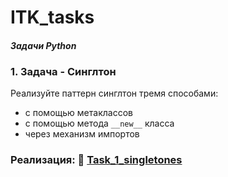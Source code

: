 # ITK_tasks

#### _Задачи Python_

### 1. Задача - Синглтон

Реализуйте паттерн синглтон тремя способами:

- с помощью метаклассов
- с помощью метода `__new__` класса
- через механизм импортов



### Реализация: 📁 [Task_1_singletones](https://github.com/lakido-sudo/ITK_tasks/tree/main/Task_1_singletones)



